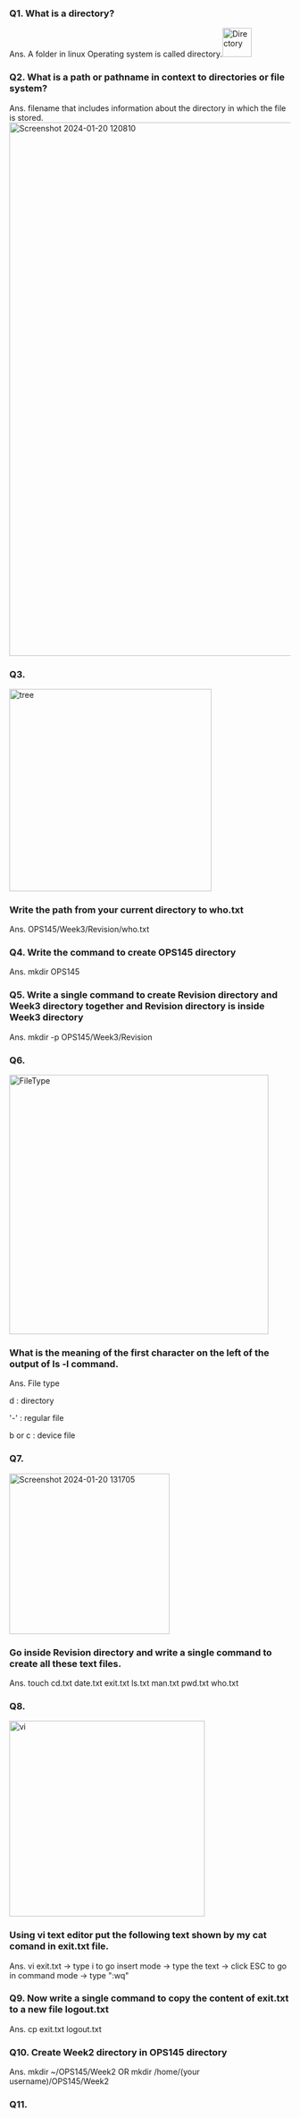 ### Q1. What is a directory?
Ans. A folder in linux Operating system is called directory.<img width="52" alt="Directory" src="https://github.com/pratham-garg-456/OPS145-SLG/assets/81003075/7cca2a5c-19e0-4146-a10f-d1fb2797c6f3">

### Q2. What is a path or pathname in context to directories or file system?
Ans.  filename that includes information about the directory in which the file is stored.
<img width="954" alt="Screenshot 2024-01-20 120810" src="https://github.com/pratham-garg-456/OPS145-SLG/assets/81003075/91a563e9-a95f-4e3f-b173-403e65cb332f">



### Q3.
<img width="362" alt="tree" src="https://github.com/pratham-garg-456/OPS145-SLG/assets/81003075/b9e33036-2cea-469e-9cb7-37e0dbf19814">

### Write the path from your current directory to who.txt
Ans. OPS145/Week3/Revision/who.txt

### Q4. Write the command to create OPS145 directory
Ans. mkdir OPS145

### Q5. Write a single command to create Revision directory and Week3 directory together and Revision directory is inside Week3 directory
Ans. mkdir -p OPS145/Week3/Revision

### Q6. 
<img width="464" alt="FileType" src="https://github.com/pratham-garg-456/OPS145-SLG/assets/81003075/dd1c27c9-a4e5-45b3-a188-3fc94a84d1e2">

### What is the meaning of the first character on the left of the output of ls -l command.
Ans. File type

d : directory

'-' : regular file

b or c : device file

### Q7. 
<img width="287" alt="Screenshot 2024-01-20 131705" src="https://github.com/pratham-garg-456/OPS145-SLG/assets/81003075/4254343f-b8d2-417d-b0b4-90bc4ab30319">

### Go inside Revision directory and write a single command to create all these text files.
Ans. touch cd.txt date.txt exit.txt ls.txt man.txt pwd.txt who.txt

### Q8. 
<img width="350" alt="vi" src="https://github.com/pratham-garg-456/OPS145-SLG/assets/81003075/eea83b81-a0fd-4737-ac08-03e7df22af67">

### Using vi text editor put the following text shown by my cat comand in exit.txt file.
Ans. vi exit.txt -> type i to go insert mode -> type the text -> click ESC to go in command mode -> type ":wq"

### Q9. Now write a single command to copy the content of exit.txt to a new file logout.txt
Ans. cp exit.txt logout.txt

### Q10. Create Week2 directory in OPS145 directory
Ans. mkdir ~/OPS145/Week2 OR mkdir /home/(your username)/OPS145/Week2

### Q11. 


